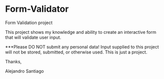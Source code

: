 # Form-Validator
Form Validation project

This project shows my knowledge and ability to create an interactive form that will validate user input.

***Please DO NOT submit any personal data! Input supplied to this project will not be stored, submitted, or otherwise used. This is just a project.

Thanks,

Alejandro Santiago